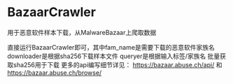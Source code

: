 # BazaarCrawler
用于恶意软件样本下载，从MalwareBazaar上爬取数据

直接运行BazaarCrawler即可，其中fam_name是需要下载的恶意软件家族名
downloader是根据sha256下载样本文件
queryer是根据输入标签/家族名 批量获取sha256用于下载
更多的api编写细节详见：
https://bazaar.abuse.ch/api/ 和 https://bazaar.abuse.ch/browse/
